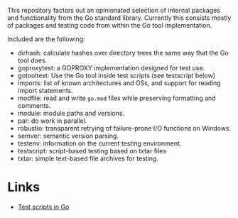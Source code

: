 This repository factors out an opinionated selection of internal packages and functionality from the Go standard
library. Currently this consists mostly of packages and testing code from within the Go tool implementation.

Included are the following:

- dirhash: calculate hashes over directory trees the same way that the Go tool does.
- goproxytest: a GOPROXY implementation designed for test use.
- gotooltest: Use the Go tool inside test scripts (see testscript below)
- imports: list of known architectures and OSs, and support for reading import statements.
- modfile: read and write `go.mod` files while preserving formatting and comments.
- module: module paths and versions.
- par: do work in parallel.
- robustio: transparent retrying of failure-prone I/O functions on Windows.
- semver: semantic version parsing.
- testenv: information on the current testing environment.
- testscript: script-based testing based on txtar files
- txtar: simple text-based file archives for testing.

# Links

- [Test scripts in Go](https://bitfieldconsulting.com/golang/test-scripts)
